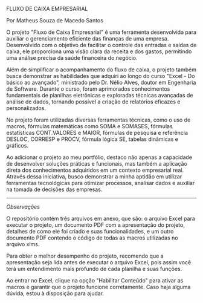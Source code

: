 FLUXO DE CAIXA EMPRESARIAL

Por Matheus Souza de Macedo Santos

O projeto "Fluxo de Caixa Empresarial" é uma ferramenta desenvolvida para auxiliar o gerenciamento eficiente das finanças de uma empresa. Desenvolvido com o objetivo de facilitar o controle das entradas e saídas de caixa, ele proporciona uma visão clara da receita e dos gastos, permitindo uma análise precisa da saúde financeira do negócio.

Além de simplificar o acompanhamento do fluxo de caixa, o projeto também busca demonstrar as habilidades que adquiri ao longo do curso "Excel - Do básico ao avançado", ministrado pelo Dr. Nélio Alves, doutor em Engenharia de Software. Durante o curso, foram aprimorados conhecimentos fundamentais de planilhas eletrônicas e exploradas técnicas avançadas de análise de dados, tornando possível a criação de relatórios eficazes e personalizados.

No projeto foram utilizadas diversas ferramentas técnicas, como o uso de macros, fórmulas matemáticas como SOMA e SOMASES, fórmulas estatísticas CONT.VALORES e MAIOR, fórmulas de pesquisa e referência DESLOC, CORRESP e PROCV, fórmula lógica SE, tabelas dinâmicas e gráficos.

Ao adicionar o projeto ao meu portfólio, destaco não apenas a capacidade de desenvolver soluções práticas e funcionais, mas também a aplicação direta dos conhecimentos adquiridos em um contexto empresarial real. Através dessa iniciativa, busco demonstrar a minha aptidão em utilizar ferramentas tecnológicas para otimizar processos, analisar dados e auxiliar na tomada de decisões das empresas.

_______________________________________________________________________________________________________________________________________________________________________________________________________________________
*Observações*

O repositório contém três arquivos em anexo, que são: o arquivo Excel para executar o projeto, um documento PDF com a apresentação do projeto, detalhes de como ele foi criado e suas funcionalidades, e um outro documento PDF contendo o código de todas as macros utilizadas no arquivo xlms. 

Para obter o melhor desempenho do projeto, recomendo que a apresentação seja lida antes de executar o arquivo Excel, pois assim você terá um entendimento mais profundo de cada planilha e suas funções. 

Ao entrar no Excel, clique na opção "Habilitar Conteúdo" para ativar as macros e garantir que o projeto funcione corretamente. Caso haja alguma dúvida, estou à disposição para ajudar.
